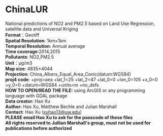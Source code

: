 # ChinaLUR
National predictions of NO2 and PM2.5 based on Land Use Regression, satellite data and Universal Kriging    
**Format**：Geotiff      
**Spatial Resolution**: 1km×1km     
**Temporal Resolution**: Annual average      
**Time coverage**:2014,2015      
**Pollutants**: NO2,PM2.5      
**Unit**：μg/m3       
**Map size**: 4835×4044        
**Projection**: China_Albers_Equal_Area_Conic(datum:WGS84)     
**proj4 code**: +proj=aea +lat_1=25 +lat_2=47 +lat_0=0 +lon_0=105 +x_0=0 +y_0=0 +datum=WGS84 +units=m +no_defs     
**HOW TO OPEN/READ THE FILE:** using ArcGIS or any programming language with GDAL package     
**Data creator:** Hao Xu      
**Author:**  Hao Xu, Matthew Bechle and Julian Marshall     
**Contact**: Hao Xu (xuhao13@uw.edu)     
**PLEASE email Hao Xu to ask for the passcode of these files**     
**All rights reserved to Jullian Marshall's group, must not be used for publications before authorized**
